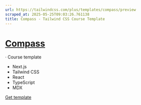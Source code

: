 ```yaml
---
url: https://tailwindcss.com/plus/templates/compass/preview
scraped_at: 2025-05-25T09:03:26.761138
title: Compass - Tailwind CSS Course Template
---
```


# [Compass](https://tailwindcss.com/plus/templates/compass)
·
Course template
  * Next.js
  * Tailwind CSS
  * React
  * TypeScript
  * MDX


[](https://compass.tailwindui.com)
[Get template](https://tailwindcss.com/plus/templates/compass#pricing)


